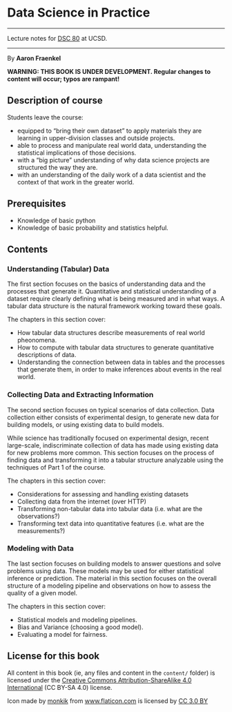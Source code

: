 # Data Science in Practice

---

Lecture notes for [DSC 80](https://dsc80.com) at UCSD.

---

By **Aaron Fraenkel**

**WARNING: THIS BOOK IS UNDER DEVELOPMENT. Regular changes to content will occur; typos are rampant!**

## Description of course

Students leave the course:

* equipped to “bring their own dataset” to
  apply materials they are learning in upper-division classes and
  outside projects.
* able to process and manipulate real world data, understanding the statistical implications of
  those decisions.
* with a “big picture” understanding of why data science projects are
  structured the way they are.
* with an understanding of the daily work of a data scientist and the context of
  that work in the greater world.

## Prerequisites

* Knowledge of basic python
* Knowledge of basic probability and statistics helpful.

## Contents

### Understanding (Tabular) Data 

The first section focuses on the basics of understanding
data and the processes that generate it. Quantitative and statistical 
understanding of a dataset require clearly defining what is being
measured and in what ways. A tabular data structure is the natural
framework working toward these goals.

The chapters in this section cover:
* How tabular data structures describe measurements of real world
  pheonomena.
* How to compute with tabular data structures to generate quantitative
  descriptions of data.
* Understanding the connection between data in tables and the processes
  that generate them, in order to make inferences about events in the
  real world.

### Collecting Data and Extracting Information

The second section focuses on typical scenarios of data
collection. Data collection either consists of experimental design, to
generate new data for building models, or using existing data to
build models.

While science has traditionally focused on experimental design, recent
large-scale, indiscriminate collection of data has made using existing
data for new problems more common. This section focuses on the process
of finding data and transforming it into a tabular structure
analyzable using the techniques of Part 1 of the course.

The chapters in this section cover:
* Considerations for assessing and handling existing datasets
* Collecting data from the internet (over HTTP)
* Transforming non-tabular data into tabular data (i.e. what are the
  observations?)
* Transforming text data into quantitative features (i.e. what are the
  measurements?)

### Modeling with Data

The last section focuses on building models to answer questions and
solve problems using data. These models may be used for either
statistical inference or prediction. The material in this section
focuses on the overall structure of a modeling pipeline and
observations on how to assess the quality of a given model.

The chapters in this section cover:
* Statistical models and modeling pipelines.
* Bias and Variance (choosing a good model).
* Evaluating a model for fairness.

## License for this book

All content in this book (ie, any files and content in the `content/` folder)
is licensed under the [Creative Commons Attribution-ShareAlike 4.0 International](https://creativecommons.org/licenses/by-sa/4.0/)
(CC BY-SA 4.0) license.

<div>Icon made by <a href="https://www.flaticon.com/authors/monkik" title="monkik">monkik</a> from <a href="https://www.flaticon.com/"                 title="Flaticon">www.flaticon.com</a> is licensed by <a href="http://creativecommons.org/licenses/by/3.0/"                 title="Creative Commons BY 3.0" target="_blank">CC 3.0 BY</a></div>
